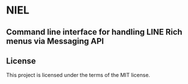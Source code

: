 # NIEL

## Command line interface for handling LINE Rich menus via Messaging API

## License

This project is licensed under the terms of the MIT license.

